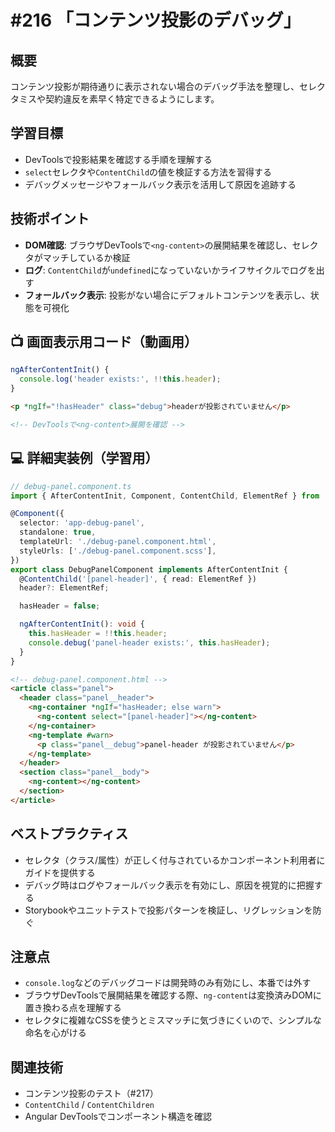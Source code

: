 # #216 「コンテンツ投影のデバッグ」

## 概要
コンテンツ投影が期待通りに表示されない場合のデバッグ手法を整理し、セレクタミスや契約違反を素早く特定できるようにします。

## 学習目標
- DevToolsで投影結果を確認する手順を理解する
- `select`セレクタや`ContentChild`の値を検証する方法を習得する
- デバッグメッセージやフォールバック表示を活用して原因を追跡する

## 技術ポイント
- **DOM確認**: ブラウザDevToolsで`<ng-content>`の展開結果を確認し、セレクタがマッチしているか検証
- **ログ**: `ContentChild`が`undefined`になっていないかライフサイクルでログを出す
- **フォールバック表示**: 投影がない場合にデフォルトコンテンツを表示し、状態を可視化

## 📺 画面表示用コード（動画用）

```typescript
ngAfterContentInit() {
  console.log('header exists:', !!this.header);
}
```

```html
<p *ngIf="!hasHeader" class="debug">headerが投影されていません</p>
```

```html
<!-- DevToolsで<ng-content>展開を確認 -->
```

## 💻 詳細実装例（学習用）
```typescript
// debug-panel.component.ts
import { AfterContentInit, Component, ContentChild, ElementRef } from '@angular/core';

@Component({
  selector: 'app-debug-panel',
  standalone: true,
  templateUrl: './debug-panel.component.html',
  styleUrls: ['./debug-panel.component.scss'],
})
export class DebugPanelComponent implements AfterContentInit {
  @ContentChild('[panel-header]', { read: ElementRef })
  header?: ElementRef;

  hasHeader = false;

  ngAfterContentInit(): void {
    this.hasHeader = !!this.header;
    console.debug('panel-header exists:', this.hasHeader);
  }
}
```

```html
<!-- debug-panel.component.html -->
<article class="panel">
  <header class="panel__header">
    <ng-container *ngIf="hasHeader; else warn">
      <ng-content select="[panel-header]"></ng-content>
    </ng-container>
    <ng-template #warn>
      <p class="panel__debug">panel-header が投影されていません</p>
    </ng-template>
  </header>
  <section class="panel__body">
    <ng-content></ng-content>
  </section>
</article>
```

## ベストプラクティス
- セレクタ（クラス/属性）が正しく付与されているかコンポーネント利用者にガイドを提供する
- デバッグ時はログやフォールバック表示を有効にし、原因を視覚的に把握する
- Storybookやユニットテストで投影パターンを検証し、リグレッションを防ぐ

## 注意点
- `console.log`などのデバッグコードは開発時のみ有効にし、本番では外す
- ブラウザDevToolsで展開結果を確認する際、`ng-content`は変換済みDOMに置き換わる点を理解する
- セレクタに複雑なCSSを使うとミスマッチに気づきにくいので、シンプルな命名を心がける

## 関連技術
- コンテンツ投影のテスト（#217）
- `ContentChild` / `ContentChildren`
- Angular DevToolsでコンポーネント構造を確認



